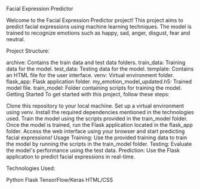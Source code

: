 Facial Expression Predictor


Welcome to the Facial Expression Predictor project! This project aims to predict facial expressions using machine learning techniques. The model is trained to recognize emotions such as happy, sad, anger, disgust, fear and neutral.


Project Structure:

archive: Contains the train data and test data folders.
train_data: Training data for the model.
test_data: Testing data for the model.
template: Contains an HTML file for the user interface.
venv: Virtual environment folder.
flask_app: Flask application folder.
my_emotion_model_updated.h5: Trained model file.
train_model: Folder containing scripts for training the model.
Getting Started
To get started with this project, follow these steps:

Clone this repository to your local machine.
Set up a virtual environment using venv.
Install the required dependencies mentioned in the technologies used.
Train the model using the scripts provided in the train_model folder.
Once the model is trained, run the Flask application located in the flask_app folder.
Access the web interface using your browser and start predicting facial expressions!
Usage
Training: Use the provided training data to train the model by running the scripts in the train_model folder.
Testing: Evaluate the model's performance using the test data.
Prediction: Use the Flask application to predict facial expressions in real-time.


Technologies Used:

Python
Flask
TensorFlow/Keras
HTML/CSS